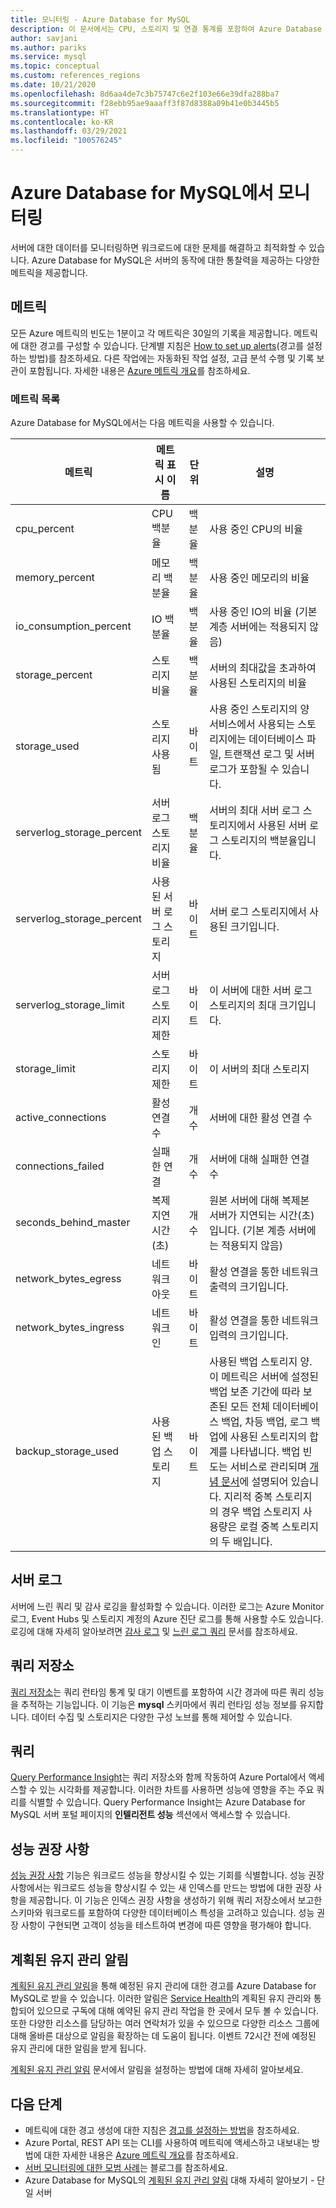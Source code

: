 ```yaml
---
title: 모니터링 - Azure Database for MySQL
description: 이 문서에서는 CPU, 스토리지 및 연결 통계를 포함하여 Azure Database for MySQL을 모니터링하고 경고하는 메트릭을 설명합니다.
author: savjani
ms.author: pariks
ms.service: mysql
ms.topic: conceptual
ms.custom: references_regions
ms.date: 10/21/2020
ms.openlocfilehash: 8d6aa4de7c3b75747c6e2f103e66e39dfa288ba7
ms.sourcegitcommit: f28ebb95ae9aaaff3f87d8388a09b41e0b3445b5
ms.translationtype: HT
ms.contentlocale: ko-KR
ms.lasthandoff: 03/29/2021
ms.locfileid: "100576245"
---
```

# <a name="monitoring-in-azure-database-for-mysql"></a>Azure Database for MySQL에서 모니터링
서버에 대한 데이터를 모니터링하면 워크로드에 대한 문제를 해결하고 최적화할 수 있습니다. Azure Database for MySQL은 서버의 동작에 대한 통찰력을 제공하는 다양한 메트릭을 제공합니다.

## <a name="metrics"></a>메트릭
모든 Azure 메트릭의 빈도는 1분이고 각 메트릭은 30일의 기록을 제공합니다. 메트릭에 대한 경고를 구성할 수 있습니다. 단계별 지침은 [How to set up alerts](howto-alert-on-metric.md)(경고를 설정하는 방법)를 참조하세요. 다른 작업에는 자동화된 작업 설정, 고급 분석 수행 및 기록 보관이 포함됩니다. 자세한 내용은 [Azure 메트릭 개요](../azure-monitor/data-platform.md)를 참조하세요.

### <a name="list-of-metrics"></a>메트릭 목록
Azure Database for MySQL에서는 다음 메트릭을 사용할 수 있습니다.

|메트릭|메트릭 표시 이름|단위|설명|
|---|---|---|---|
|cpu_percent|CPU 백분율|백분율|사용 중인 CPU의 비율|
|memory_percent|메모리 백분율|백분율|사용 중인 메모리의 비율|
|io_consumption_percent|IO 백분율|백분율|사용 중인 IO의 비율 (기본 계층 서버에는 적용되지 않음)|
|storage_percent|스토리지 비율|백분율|서버의 최대값을 초과하여 사용된 스토리지의 비율|
|storage_used|스토리지 사용됨|바이트|사용 중인 스토리지의 양 서비스에서 사용되는 스토리지에는 데이터베이스 파일, 트랜잭션 로그 및 서버 로그가 포함될 수 있습니다.|
|serverlog_storage_percent|서버 로그 스토리지 비율|백분율|서버의 최대 서버 로그 스토리지에서 사용된 서버 로그 스토리지의 백분율입니다.|
|serverlog_storage_percent|사용된 서버 로그 스토리지|바이트|서버 로그 스토리지에서 사용된 크기입니다.|
|serverlog_storage_limit|서버 로그 스토리지 제한|바이트|이 서버에 대한 서버 로그 스토리지의 최대 크기입니다.|
|storage_limit|스토리지 제한|바이트|이 서버의 최대 스토리지|
|active_connections|활성 연결 수|개수|서버에 대한 활성 연결 수|
|connections_failed|실패한 연결|개수|서버에 대해 실패한 연결 수|
|seconds_behind_master|복제 지연 시간(초)|개수|원본 서버에 대해 복제본 서버가 지연되는 시간(초)입니다. (기본 계층 서버에는 적용되지 않음)|
|network_bytes_egress|네트워크 아웃|바이트|활성 연결을 통한 네트워크 출력의 크기입니다.|
|network_bytes_ingress|네트워크 인|바이트|활성 연결을 통한 네트워크 입력의 크기입니다.|
|backup_storage_used|사용된 백업 스토리지|바이트|사용된 백업 스토리지 양. 이 메트릭은 서버에 설정된 백업 보존 기간에 따라 보존된 모든 전체 데이터베이스 백업, 차등 백업, 로그 백업에 사용된 스토리지의 합계를 나타냅니다. 백업 빈도는 서비스로 관리되며 [개념 문서](concepts-backup.md)에 설명되어 있습니다. 지리적 중복 스토리지의 경우 백업 스토리지 사용량은 로컬 중복 스토리지의 두 배입니다.|

## <a name="server-logs"></a>서버 로그
서버에 느린 쿼리 및 감사 로깅을 활성화할 수 있습니다. 이러한 로그는 Azure Monitor 로그, Event Hubs 및 스토리지 계정의 Azure 진단 로그를 통해 사용할 수도 있습니다. 로깅에 대해 자세히 알아보려면 [감사 로그](concepts-audit-logs.md) 및 [느린 로그 쿼리](concepts-server-logs.md) 문서를 참조하세요.

## <a name="query-store"></a>쿼리 저장소
[쿼리 저장소](concepts-query-store.md)는 쿼리 런타임 통계 및 대기 이벤트를 포함하여 시간 경과에 따른 쿼리 성능을 추적하는 기능입니다. 이 기능은 **mysql** 스키마에서 쿼리 런타임 성능 정보를 유지합니다. 데이터 수집 및 스토리지은 다양한 구성 노브를 통해 제어할 수 있습니다.

## <a name="query-performance-insight"></a>쿼리
[Query Performance Insight](concepts-query-performance-insight.md)는 쿼리 저장소와 함께 작동하여 Azure Portal에서 액세스할 수 있는 시각화를 제공합니다. 이러한 차트를 사용하면 성능에 영향을 주는 주요 쿼리를 식별할 수 있습니다. Query Performance Insight는 Azure Database for MySQL 서버 포털 페이지의 **인텔리전트 성능** 섹션에서 액세스할 수 있습니다.

## <a name="performance-recommendations"></a>성능 권장 사항
[성능 권장 사항](concepts-performance-recommendations.md) 기능은 워크로드 성능을 향상시킬 수 있는 기회를 식별합니다. 성능 권장 사항에서는 워크로드 성능을 향상시킬 수 있는 새 인덱스를 만드는 방법에 대한 권장 사항을 제공합니다. 이 기능은 인덱스 권장 사항을 생성하기 위해 쿼리 저장소에서 보고한 스키마와 워크로드를 포함하여 다양한 데이터베이스 특성을 고려하고 있습니다. 성능 권장 사항이 구현되면 고객이 성능을 테스트하여 변경에 따른 영향을 평가해야 합니다.

## <a name="planned-maintenance-notification"></a>계획된 유지 관리 알림

[계획된 유지 관리 알림](./concepts-planned-maintenance-notification.md)을 통해 예정된 유지 관리에 대한 경고를 Azure Database for MySQL로 받을 수 있습니다. 이러한 알림은 [Service Health](../service-health/overview.md)의 계획된 유지 관리와 통합되어 있으므로 구독에 대해 예약된 유지 관리 작업을 한 곳에서 모두 볼 수 있습니다. 또한 다양한 리소스를 담당하는 여러 연락처가 있을 수 있으므로 다양한 리소스 그룹에 대해 올바른 대상으로 알림을 확장하는 데 도움이 됩니다. 이벤트 72시간 전에 예정된 유지 관리에 대한 알림을 받게 됩니다.

[계획된 유지 관리 알림](./concepts-planned-maintenance-notification.md) 문서에서 알림을 설정하는 방법에 대해 자세히 알아보세요.

## <a name="next-steps"></a>다음 단계
- 메트릭에 대한 경고 생성에 대한 지침은 [경고를 설정하는 방법](howto-alert-on-metric.md)을 참조하세요.
- Azure Portal, REST API 또는 CLI를 사용하여 메트릭에 액세스하고 내보내는 방법에 대한 자세한 내용은 [Azure 메트릭 개요](../azure-monitor/data-platform.md)를 참조하세요.
- [서버 모니터링에 대한 모범 사례](https://azure.microsoft.com/blog/best-practices-for-alerting-on-metrics-with-azure-database-for-mysql-monitoring/)는 블로그를 참조하세요.
- Azure Database for MySQL의 [계획된 유지 관리 알림](./concepts-planned-maintenance-notification.md) 대해 자세히 알아보기 - 단일 서버